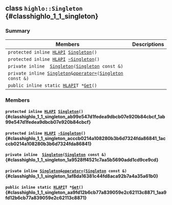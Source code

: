 ## class `highlo::Singleton` {#classhighlo_1_1_singleton}

### Summary

 Members                        | Descriptions                                
--------------------------------|---------------------------------------------
`protected inline `[`HLAPI`](#_core_8h_a1d2309cd37fc69b9129facf43df916ea_1a1d2309cd37fc69b9129facf43df916ea)` `[`Singleton`](#classhighlo_1_1_singleton_ab99e547d1fedea9dbcb07e920b84cbcf_1ab99e547d1fedea9dbcb07e920b84cbcf)`()` | 
`protected inline `[`HLAPI`](#_core_8h_a1d2309cd37fc69b9129facf43df916ea_1a1d2309cd37fc69b9129facf43df916ea)` `[`~Singleton`](#classhighlo_1_1_singleton_acccb0214a108280b3b6d7324fda86841_1acccb0214a108280b3b6d7324fda86841)`()` | 
`private inline  `[`Singleton`](#classhighlo_1_1_singleton_1a9528ff4521c7aa5b5690add1cd9ce9cd)`(`[`Singleton`](#classhighlo_1_1_singleton)` const &)` | 
`private inline `[`Singleton`](#classhighlo_1_1_singleton)` & `[`operator=`](#classhighlo_1_1_singleton_1af8da16381c44fd8aca92b7a4a35a61b0)`(`[`Singleton`](#classhighlo_1_1_singleton)` const &)` | 
`public inline static `[`HLAPI`](#_core_8h_a1d2309cd37fc69b9129facf43df916ea_1a1d2309cd37fc69b9129facf43df916ea)` T * `[`Get`](#classhighlo_1_1_singleton_aa9fd12b6cb77a839059e2c62113c8871_1aa9fd12b6cb77a839059e2c62113c8871)`()` | 

### Members

#### `protected inline `[`HLAPI`](#_core_8h_a1d2309cd37fc69b9129facf43df916ea_1a1d2309cd37fc69b9129facf43df916ea)` `[`Singleton`](#classhighlo_1_1_singleton_ab99e547d1fedea9dbcb07e920b84cbcf_1ab99e547d1fedea9dbcb07e920b84cbcf)`()` {#classhighlo_1_1_singleton_ab99e547d1fedea9dbcb07e920b84cbcf_1ab99e547d1fedea9dbcb07e920b84cbcf}

#### `protected inline `[`HLAPI`](#_core_8h_a1d2309cd37fc69b9129facf43df916ea_1a1d2309cd37fc69b9129facf43df916ea)` `[`~Singleton`](#classhighlo_1_1_singleton_acccb0214a108280b3b6d7324fda86841_1acccb0214a108280b3b6d7324fda86841)`()` {#classhighlo_1_1_singleton_acccb0214a108280b3b6d7324fda86841_1acccb0214a108280b3b6d7324fda86841}

#### `private inline  `[`Singleton`](#classhighlo_1_1_singleton_1a9528ff4521c7aa5b5690add1cd9ce9cd)`(`[`Singleton`](#classhighlo_1_1_singleton)` const &)` {#classhighlo_1_1_singleton_1a9528ff4521c7aa5b5690add1cd9ce9cd}

#### `private inline `[`Singleton`](#classhighlo_1_1_singleton)` & `[`operator=`](#classhighlo_1_1_singleton_1af8da16381c44fd8aca92b7a4a35a61b0)`(`[`Singleton`](#classhighlo_1_1_singleton)` const &)` {#classhighlo_1_1_singleton_1af8da16381c44fd8aca92b7a4a35a61b0}

#### `public inline static `[`HLAPI`](#_core_8h_a1d2309cd37fc69b9129facf43df916ea_1a1d2309cd37fc69b9129facf43df916ea)` T * `[`Get`](#classhighlo_1_1_singleton_aa9fd12b6cb77a839059e2c62113c8871_1aa9fd12b6cb77a839059e2c62113c8871)`()` {#classhighlo_1_1_singleton_aa9fd12b6cb77a839059e2c62113c8871_1aa9fd12b6cb77a839059e2c62113c8871}


